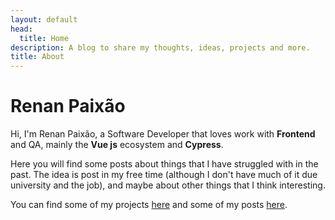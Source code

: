 ```yaml
---
layout: default
head:
  title: Home
description: A blog to share my thoughts, ideas, projects and more.
title: About
---
```


# Renan Paixão

Hi, I'm Renan Paixão, a Software Developer that loves work with **Frontend** and QA, mainly the **Vue js** ecosystem and **Cypress**.

Here you will find some posts about things that I have struggled with in the past. The idea is post in my free time (although I don't have much of it due
university and the job), and maybe about other things that I think interesting.

You can find some of my projects [here](/projects) and some of my posts [here](/posts).
